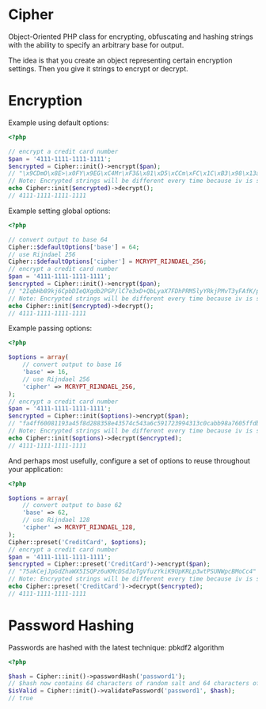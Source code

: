 Cipher
====

Object-Oriented PHP class for encrypting, obfuscating and hashing strings with the ability to specify an arbitrary base for output.

The idea is that you create an object representing certain encryption settings. Then you give it strings to encrypt or decrypt.

Encryption
==

Example using default options:
```php
<?php

// encrypt a credit card number
$pan = '4111-1111-1111-1111';
$encrypted = Cipher::init()->encrypt($pan);
// "\x9CDmO\x8E>\x0FY\x9EG\xC4Mr\xF3&\x81\xD5\xCCm\xFC\x1C\xB3\x98\x13a\xD7B\xDFL'\x13\xED\xE38\xBC%\x10%\xB55l&\x8E\x81\x16\x9F\x86{"
// Note: Encrypted strings will be different every time because iv is stored with the output
echo Cipher::init($encrypted)->decrypt();
// 4111-1111-1111-1111
```

Example setting global options:
```php
<?php

// convert output to base 64
Cipher::$defaultOptions['base'] = 64;
// use Rijndael 256
Cipher::$defaultOptions['cipher'] = MCRYPT_RIJNDAEL_256;
// encrypt a credit card number
$pan = '4111-1111-1111-1111';
$encrypted = Cipher::init()->encrypt($pan);
// "2IqbHb89kj6CpbDIeQXgdb2PGP/lC7e3xD+QbLyaX7FDhPRM5lyYRkjPMvT3yFAfK/pZh+r2immOCQLR56sL/Q=="
// Note: Encrypted strings will be different every time because iv is stored with the output
echo Cipher::init($encrypted)->decrypt();
// 4111-1111-1111-1111
```

Example passing options:
```php
<?php

$options = array(
	// convert output to base 16
	'base' => 16,
	// use Rijndael 256
	'cipher' => MCRYPT_RIJNDAEL_256,
);
// encrypt a credit card number
$pan = '4111-1111-1111-1111';
$encrypted = Cipher::init($options)->encrypt($pan);
// "fa4ff60081193a45f8d288358e43574c543a6c591723994313c0cabb98a7605ffdbfa4e0ae4c58b97c957708db4826cf0ad3c26ddbff5456887db66a6e3f8a10000"
// Note: Encrypted strings will be different every time because iv is stored with the output
echo Cipher::init($options)->decrypt($encrypted);
// 4111-1111-1111-1111
```

And perhaps most usefully, configure a set of options to reuse throughout your application:
```php
<?php

$options = array(
	// convert output to base 62
	'base' => 62,
	// use Rijndael 128
	'cipher' => MCRYPT_RIJNDAEL_128,
);
Cipher::preset('CreditCard', $options);
// encrypt a credit card number
$pan = '4111-1111-1111-1111';
$encrypted = Cipher::preset('CreditCard')->encrypt($pan);
// "75akCejJpGdZhaWX5ISQPz6uKMcDSdJoTgVfuzYkiK9UpKRLp3wtPSUNWpcBMoCc4"
// Note: Encrypted strings will be different every time because iv is stored with the output
echo Cipher::preset('CreditCard')->decrypt($encrypted);
// 4111-1111-1111-1111
```

Password Hashing
==

Passwords are hashed with the latest technique: pbkdf2 algorithm

```php
<?php

$hash = Cipher::init()->passwordHash('password1');
// $hash now contains 64 characters of random salt and 64 characters of the hashed password
$isValid = Cipher::init()->validatePassword('password1', $hash);
// true
```